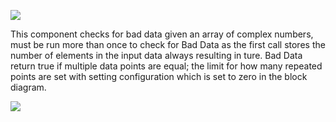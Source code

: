﻿![](https://lh5.googleusercontent.com/TCDSikK50naNt9b2eJND8ZuIWM1rKspqAxOarLWf7cmSbdb3-0aaRqx2TnzTSMGy8Q1QljtaGkNHsFn19RF8MxPOBHD6tj_SBRD0wGyGDgznrsJzR3ZIqYvJtuEAUZEloPYMoEKX)

This component checks for bad data given an array of complex numbers, must be run more than once to check for Bad Data as the first call stores the number of elements in the input data always resulting in ture. Bad Data return true if multiple data points are equal; the limit for how many repeated points are set with setting configuration which is set to zero in the block diagram.

![](https://lh4.googleusercontent.com/1c7i5xtBtZy1IMt6spgw8hWS_TzKefBFIA3wHM1zZdrju041dNsvB5T6jFzvnlfhR44Xo4J1QBJs8XU7R3zFz6Jl08KsghAQdPxwykKXccxRAPb2dIazfblSBbgt-8sFKevhHt5q)
